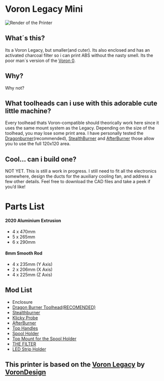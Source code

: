# Voron Legacy Mini

![Render of the Printer](https://i.imgur.com/QYSxv2Z.png)

## What´s this?

Its a Voron Legacy, but smaller(and cuter). Its also enclosed and has an activated charcoal filter so i can print ABS without the nasty smell. Its the poor man´s version of the [Voron 0](https://vorondesign.com/voron0).

## Why?
Why not?

## What toolheads can i use with this adorable cute little machine?
Every toolhead thats Voron-compatible should theorically work here since it uses the same mount system as the Legacy.  Depending on the size of the toolhead, you may lose some print area.
I have personally tested the [Dragonburner](https://github.com/chirpy2605/voron/tree/main/V0/Dragon_Burner)(recommended), [StealthBurner](https://github.com/VoronDesign/Voron-Stealthburner) and [AfterBurner](https://github.com/VoronDesign/Voron-Afterburner) those allow you to use the full 120x120 area.

## Cool... can i build one?
NOT YET. This is still a work in progress. I still need to fit all the electronics somewhere, design the ducts for the auxiliary cooling fan, and address a few other details. Feel free to download the CAD files and take a peek if you’d like!

# Parts List
#### 2020 Aluminium Extrusion
- 4 x 470mm
- 5 x 265mm
- 6 x 290mm
#### 8mm Smooth Rod
- 4 x 235mm (Y Axis)
- 2 x 206mm (X Axis)
- 4 x 225mm (Z Axis)


## Mod List
- Enclosure
- [Dragon Burner Toolhead(RECOMENDED)](https://github.com/chirpy2605/voron/tree/main/V0/Dragon_Burner)
- [Stealthburner](https://github.com/VoronDesign/Voron-Stealthburner)
- [Klicky Probe](https://github.com/jlas1/Klicky-Probe)
- [AfterBurner](https://github.com/VoronDesign/Voron-Afterburner)
- [Top Handles](https://www.printables.com/model/826183-voron-24-trident-side-handles)
- [Spool Holder](https://www.printables.com/model/369877-better-voron-spool-holder)
- [Top Mount for the Spool Holder](https://www.printables.com/model/599123-voron-top-mount-spool-holder)
- [THE FILTER](https://github.com/nateb16/VoronUsers/tree/master/printer_mods/nateb16/THE_FILTER/THE_FILTER_STANDARD_BED_SPACING)
- [LED Strip Holder](missing.link)

## This printer is based on the [Voron Legacy](https://github.com/VoronDesign/Voron-Legacy) by [VoronDesign](https://vorondesign.com/)
